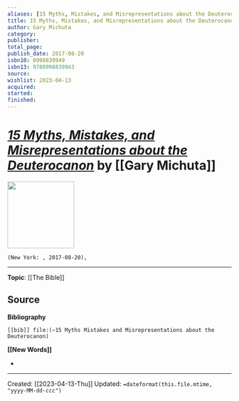 ```yaml
---
aliases: [15 Myths, Mistakes, and Misrepresentations about the Deuterocanon]
title: 15 Myths, Mistakes, and Misrepresentations about the Deuterocanon
author: Gary Michuta
category: 
publisher: 
total_page: 
publish_date: 2017-08-20
isbn10: 0998839949
isbn13: 9780998839943
source: 
wishlist: 2023-04-13
acquired: 
started: 
finished: 
---
```

# *[15 Myths, Mistakes, and Misrepresentations about the Deuterocanon]()* by [[Gary Michuta]]

<img src="" width=150>

`(New York: , 2017-08-20), `



--- 
**Topic**: [[The Bible]]

**Source**
- 

**Bibliography**

```query
[[bib]] file:(~15 Myths Mistakes and Misrepresentations about the Deuterocanon)
```
 

**[[New Words]]**

- 

---
Created: [[2023-04-13-Thu]]
Updated: `=dateformat(this.file.mtime, "yyyy-MM-dd-ccc")`